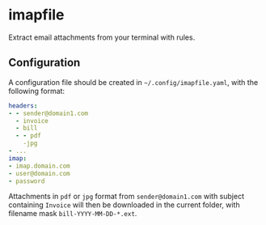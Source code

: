 # imapfile

Extract email attachments from your terminal with rules.

## Configuration

A configuration file should be created in `~/.config/imapfile.yaml`, with the following format:

```yaml
headers:
- - sender@domain1.com
  - invoice
  - bill
  - - pdf
    -jpg
- ...
imap:
- imap.domain.com
- user@domain.com
- password
```

Attachments in `pdf` or `jpg` format from `sender@domain1.com` with subject containing `Invoice` will then be downloaded in the current folder, with filename mask `bill-YYYY-MM-DD-*.ext`.
